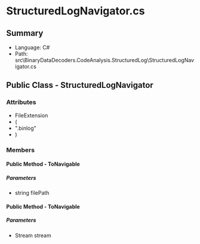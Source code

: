 ﻿# StructuredLogNavigator.cs

## Summary

* Language: C#
* Path: src\BinaryDataDecoders.CodeAnalysis.StructuredLog\StructuredLogNavigator.cs

## Public Class - StructuredLogNavigator

### Attributes

 - FileExtension
 - (
 - ".binlog"
 - )

### Members

#### Public Method - ToNavigable

#####  Parameters

 - string filePath 

#### Public Method - ToNavigable

#####  Parameters

 - Stream stream 

